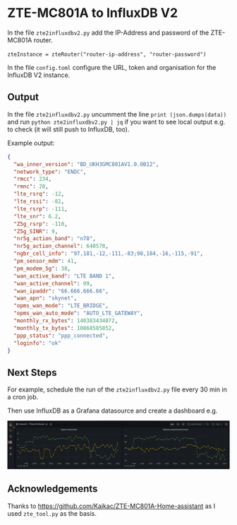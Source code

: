 # ZTE-MC801A to InfluxDB V2

In the file `zte2influxdbv2.py` add the IP-Address and password of the ZTE-MC801A router.

`zteInstance = zteRouter("router-ip-address", "router-password")`

In the file `config.toml` configure the URL, token and organisation for the InfluxDB V2 instance.

## Output

In the file `zte2influxdbv2.py` uncumment the line `print (json.dumps(data))` and run `python zte2influxdbv2.py | jq` 
if you want to see local output e.g. to check (it will still push to InfluxDB, too).

Example output:

```json
{
  "wa_inner_version": "BD_UKH3GMC801AV1.0.0B12",
  "network_type": "ENDC",
  "rmcc": 234,
  "rmnc": 20,
  "lte_rsrq": -12,
  "lte_rssi": -82,
  "lte_rsrp": -111,
  "lte_snr": 6.2,
  "Z5g_rsrp": -110,
  "Z5g_SINR": 9,
  "nr5g_action_band": "n78",
  "nr5g_action_channel": 640578,
  "ngbr_cell_info": "97,181,-12,-111,-83;98,184,-16,-115,-91",
  "pm_sensor_mdm": 41,
  "pm_modem_5g": 38,
  "wan_active_band": "LTE BAND 1",
  "wan_active_channel": 99,
  "wan_ipaddr": "66.666.666.66",
  "wan_apn": "skynet",
  "opms_wan_mode": "LTE_BRIDGE",
  "opms_wan_auto_mode": "AUTO_LTE_GATEWAY",
  "monthly_rx_bytes": 140383434072,
  "monthly_tx_bytes": 10868585852,
  "ppp_status": "ppp_connected",
  "loginfo": "ok"
}
```

## Next Steps

For example, schedule the run of the `zte2influxdbv2.py` file every 30 min in a cron job.

Then use InfluxDB as a Grafana datasource and create a dashboard e.g.

![Grafana Dashboard](./images/grafana.png)

## Acknowledgements

Thanks to <https://github.com/Kajkac/ZTE-MC801A-Home-assistant> as I used `zte_tool.py` as the basis.
